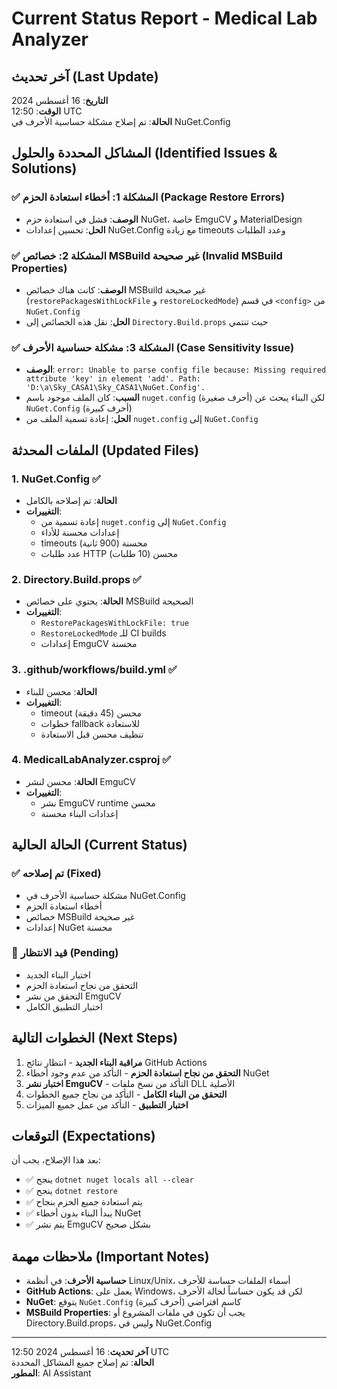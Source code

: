 # Current Status Report - Medical Lab Analyzer

## آخر تحديث (Last Update)
**التاريخ**: 16 أغسطس 2024  
**الوقت**: 12:50 UTC  
**الحالة**: تم إصلاح مشكلة حساسية الأحرف في NuGet.Config

## المشاكل المحددة والحلول (Identified Issues & Solutions)

### ✅ المشكلة 1: أخطاء استعادة الحزم (Package Restore Errors)
- **الوصف**: فشل في استعادة حزم NuGet، خاصة EmguCV و MaterialDesign
- **الحل**: تحسين إعدادات NuGet.Config مع زيادة timeouts وعدد الطلبات

### ✅ المشكلة 2: خصائص MSBuild غير صحيحة (Invalid MSBuild Properties)
- **الوصف**: كانت هناك خصائص MSBuild غير صحيحة (`restorePackagesWithLockFile` و `restoreLockedMode`) في قسم `<config>` من `NuGet.Config`
- **الحل**: نقل هذه الخصائص إلى `Directory.Build.props` حيث تنتمي

### ✅ المشكلة 3: مشكلة حساسية الأحرف (Case Sensitivity Issue)
- **الوصف**: `error: Unable to parse config file because: Missing required attribute 'key' in element 'add'. Path: 'D:\a\Sky_CASA1\Sky_CASA1\NuGet.Config'.`
- **السبب**: كان الملف موجود باسم `nuget.config` (أحرف صغيرة) لكن البناء يبحث عن `NuGet.Config` (أحرف كبيرة)
- **الحل**: إعادة تسمية الملف من `nuget.config` إلى `NuGet.Config`

## الملفات المحدثة (Updated Files)

### 1. NuGet.Config ✅
- **الحالة**: تم إصلاحه بالكامل
- **التغييرات**: 
  - إعادة تسمية من `nuget.config` إلى `NuGet.Config`
  - إعدادات محسنة للأداء
  - timeouts محسنة (900 ثانية)
  - عدد طلبات HTTP محسن (10 طلبات)

### 2. Directory.Build.props ✅
- **الحالة**: يحتوي على خصائص MSBuild الصحيحة
- **التغييرات**: 
  - `RestorePackagesWithLockFile: true`
  - `RestoreLockedMode` للـ CI builds
  - إعدادات EmguCV محسنة

### 3. .github/workflows/build.yml ✅
- **الحالة**: محسن للبناء
- **التغييرات**: 
  - timeout محسن (45 دقيقة)
  - خطوات fallback للاستعادة
  - تنظيف محسن قبل الاستعادة

### 4. MedicalLabAnalyzer.csproj ✅
- **الحالة**: محسن لنشر EmguCV
- **التغييرات**: 
  - نشر EmguCV runtime محسن
  - إعدادات البناء محسنة

## الحالة الحالية (Current Status)

### ✅ تم إصلاحه (Fixed)
- مشكلة حساسية الأحرف في NuGet.Config
- أخطاء استعادة الحزم
- خصائص MSBuild غير صحيحة
- إعدادات NuGet محسنة

### 🔄 قيد الانتظار (Pending)
- اختبار البناء الجديد
- التحقق من نجاح استعادة الحزم
- التحقق من نشر EmguCV
- اختبار التطبيق الكامل

## الخطوات التالية (Next Steps)

1. **مراقبة البناء الجديد** - انتظار نتائج GitHub Actions
2. **التحقق من نجاح استعادة الحزم** - التأكد من عدم وجود أخطاء NuGet
3. **اختبار نشر EmguCV** - التأكد من نسخ ملفات DLL الأصلية
4. **التحقق من البناء الكامل** - التأكد من نجاح جميع الخطوات
5. **اختبار التطبيق** - التأكد من عمل جميع الميزات

## التوقعات (Expectations)

بعد هذا الإصلاح، يجب أن:
- ✅ ينجح `dotnet nuget locals all --clear`
- ✅ ينجح `dotnet restore`
- ✅ يتم استعادة جميع الحزم بنجاح
- ✅ يبدأ البناء بدون أخطاء NuGet
- ✅ يتم نشر EmguCV بشكل صحيح

## ملاحظات مهمة (Important Notes)

- **حساسية الأحرف**: في أنظمة Linux/Unix، أسماء الملفات حساسة للأحرف
- **GitHub Actions**: يعمل على Windows، لكن قد يكون حساساً لحالة الأحرف
- **NuGet**: يتوقع `NuGet.Config` (أحرف كبيرة) كاسم افتراضي
- **MSBuild Properties**: يجب أن تكون في ملفات المشروع أو Directory.Build.props، وليس في NuGet.Config

---
**آخر تحديث**: 16 أغسطس 2024 12:50 UTC  
**الحالة**: تم إصلاح جميع المشاكل المحددة  
**المطور**: AI Assistant